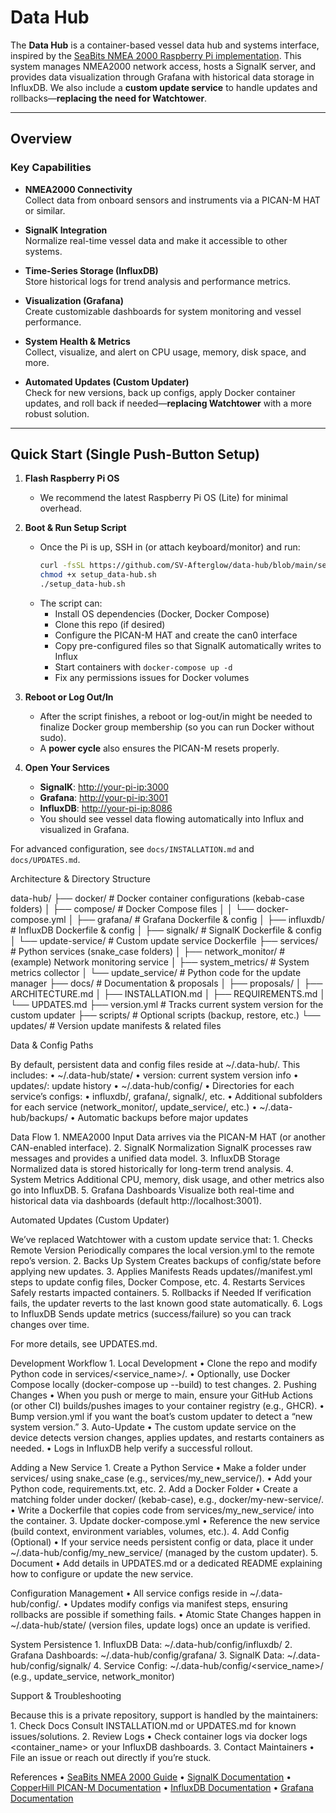 # Data Hub

The **Data Hub** is a container-based vessel data hub and systems interface, inspired by the [SeaBits NMEA 2000 Raspberry Pi implementation](https://seabits.com/nmea-2000-powered-raspberry-pi/). This system manages NMEA2000 network access, hosts a SignalK server, and provides data visualization through Grafana with historical data storage in InfluxDB. We also include a **custom update service** to handle updates and rollbacks—**replacing the need for Watchtower**.

---

## Overview

### Key Capabilities

- **NMEA2000 Connectivity**  
  Collect data from onboard sensors and instruments via a PICAN-M HAT or similar.
  
- **SignalK Integration**  
  Normalize real-time vessel data and make it accessible to other systems.
  
- **Time-Series Storage (InfluxDB)**  
  Store historical logs for trend analysis and performance metrics.
  
- **Visualization (Grafana)**  
  Create customizable dashboards for system monitoring and vessel performance.
  
- **System Health & Metrics**  
  Collect, visualize, and alert on CPU usage, memory, disk space, and more.
  
- **Automated Updates (Custom Updater)**  
  Check for new versions, back up configs, apply Docker container updates, and roll back if needed—**replacing Watchtower** with a more robust solution.

---

## Quick Start (Single Push-Button Setup)

1. **Flash Raspberry Pi OS**  
   - We recommend the latest Raspberry Pi OS (Lite) for minimal overhead.

2. **Boot & Run Setup Script**  
   - Once the Pi is up, SSH in (or attach keyboard/monitor) and run:
     ```bash
     curl -fsSL https://github.com/SV-Afterglow/data-hub/blob/main/setup_data-hub.sh -o setup_data-hub.sh
     chmod +x setup_data-hub.sh
     ./setup_data-hub.sh
     ```
   - The script can:
     - Install OS dependencies (Docker, Docker Compose)
     - Clone this repo (if desired)
     - Configure the PICAN-M HAT and create the can0 interface
     - Copy pre-configured files so that SignalK automatically writes to Influx
     - Start containers with `docker-compose up -d`
     - Fix any permissions issues for Docker volumes

3. **Reboot or Log Out/In**  
   - After the script finishes, a reboot or log-out/in might be needed to finalize Docker group membership (so you can run Docker without sudo).
   - A **power cycle** also ensures the PICAN-M resets properly.

4. **Open Your Services**  
   - **SignalK**: <http://your-pi-ip:3000>
   - **Grafana**: <http://your-pi-ip:3001>
   - **InfluxDB**: <http://your-pi-ip:8086>
   - You should see vessel data flowing automatically into Influx and visualized in Grafana.

For advanced configuration, see `docs/INSTALLATION.md` and `docs/UPDATES.md`.

Architecture & Directory Structure

data-hub/
├── docker/                  # Docker container configurations (kebab-case folders)
│   ├── compose/            # Docker Compose files
│   │   └── docker-compose.yml
│   ├── grafana/            # Grafana Dockerfile & config
│   ├── influxdb/           # InfluxDB Dockerfile & config
│   ├── signalk/            # SignalK Dockerfile & config
│   └── update-service/     # Custom update service Dockerfile
├── services/               # Python services (snake_case folders)
│   ├── network_monitor/    # (example) Network monitoring service
│   ├── system_metrics/     # System metrics collector
│   └── update_service/     # Python code for the update manager
├── docs/                   # Documentation & proposals
│   ├── proposals/
│   ├── ARCHITECTURE.md
│   ├── INSTALLATION.md
│   ├── REQUIREMENTS.md
│   └── UPDATES.md
├── version.yml             # Tracks current system version for the custom updater
├── scripts/                # Optional scripts (backup, restore, etc.)
└── updates/                # Version update manifests & related files

Data & Config Paths

By default, persistent data and config files reside at ~/.data-hub/. This includes:
	•	~/.data-hub/state/
	•	version: current system version info
	•	updates/: update history
	•	~/.data-hub/config/
	•	Directories for each service’s configs:
	•	influxdb/, grafana/, signalk/, etc.
	•	Additional subfolders for each service (network_monitor/, update_service/, etc.)
	•	~/.data-hub/backups/
	•	Automatic backups before major updates

Data Flow
	1.	NMEA2000 Input
Data arrives via the PICAN-M HAT (or another CAN-enabled interface).
	2.	SignalK Normalization
SignalK processes raw messages and provides a unified data model.
	3.	InfluxDB Storage
Normalized data is stored historically for long-term trend analysis.
	4.	System Metrics
Additional CPU, memory, disk usage, and other metrics also go into InfluxDB.
	5.	Grafana Dashboards
Visualize both real-time and historical data via dashboards (default http://localhost:3001).

Automated Updates (Custom Updater)

We’ve replaced Watchtower with a custom update service that:
	1.	Checks Remote Version
Periodically compares the local version.yml to the remote repo’s version.
	2.	Backs Up System
Creates backups of config/state before applying new updates.
	3.	Applies Manifests
Reads updates/<version>/manifest.yml steps to update config files, Docker Compose, etc.
	4.	Restarts Services
Safely restarts impacted containers.
	5.	Rollbacks if Needed
If verification fails, the updater reverts to the last known good state automatically.
	6.	Logs to InfluxDB
Sends update metrics (success/failure) so you can track changes over time.

For more details, see UPDATES.md.

Development Workflow
	1.	Local Development
	•	Clone the repo and modify Python code in services/<service_name>/.
	•	Optionally, use Docker Compose locally (docker-compose up --build) to test changes.
	2.	Pushing Changes
	•	When you push or merge to main, ensure your GitHub Actions (or other CI) builds/pushes images to your container registry (e.g., GHCR).
	•	Bump version.yml if you want the boat’s custom updater to detect a “new system version.”
	3.	Auto-Update
	•	The custom update service on the device detects version changes, applies updates, and restarts containers as needed.
	•	Logs in InfluxDB help verify a successful rollout.

Adding a New Service
	1.	Create a Python Service
	•	Make a folder under services/ using snake_case (e.g., services/my_new_service/).
	•	Add your Python code, requirements.txt, etc.
	2.	Add a Docker Folder
	•	Create a matching folder under docker/ (kebab-case), e.g., docker/my-new-service/.
	•	Write a Dockerfile that copies code from services/my_new_service/ into the container.
	3.	Update docker-compose.yml
	•	Reference the new service (build context, environment variables, volumes, etc.).
	4.	Add Config (Optional)
	•	If your service needs persistent config or data, place it under ~/.data-hub/config/my_new_service/ (managed by the custom updater).
	5.	Document
	•	Add details in UPDATES.md or a dedicated README explaining how to configure or update the new service.

Configuration Management
	•	All service configs reside in ~/.data-hub/config/.
	•	Updates modify configs via manifest steps, ensuring rollbacks are possible if something fails.
	•	Atomic State Changes happen in ~/.data-hub/state/ (version files, update logs) once an update is verified.

System Persistence
	1.	InfluxDB Data: ~/.data-hub/config/influxdb/
	2.	Grafana Dashboards: ~/.data-hub/config/grafana/
	3.	SignalK Data: ~/.data-hub/config/signalk/
	4.	Service Config: ~/.data-hub/config/<service_name>/ (e.g., update_service, network_monitor)

Support & Troubleshooting

Because this is a private repository, support is handled by the maintainers:
	1.	Check Docs
Consult INSTALLATION.md or UPDATES.md for known issues/solutions.
	2.	Review Logs
	•	Check container logs via docker logs <container_name> or your InfluxDB dashboards.
	3.	Contact Maintainers
	•	File an issue or reach out directly if you’re stuck.

References
	•	[SeaBits NMEA 2000 Guide](https://seabits.com/nmea-2000-powered-raspberry-pi/)
	•	[SignalK Documentation](https://signalk.org/)
	•	[CopperHill PICAN-M Documentation](https://copperhilltech.com/pican-m-nmea-0183-nmea-2000-hat-for-raspberry-pi/)
	•	[InfluxDB Documentation](https://docs.influxdata.com/influxdb/v1.8/)
	•	[Grafana Documentation](https://grafana.com/docs/)



